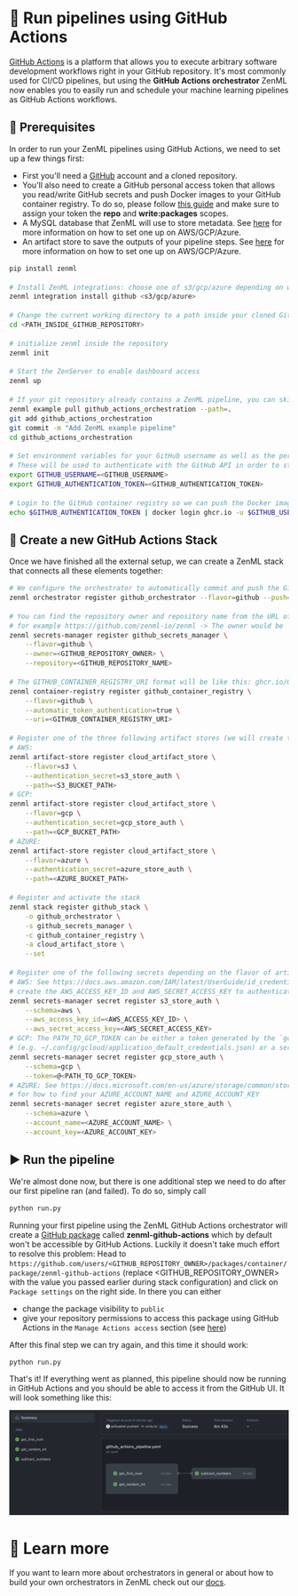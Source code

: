 # 🏃 Run pipelines using GitHub Actions

[GitHub Actions](https://docs.github.com/en/actions) is a platform that allows you to execute
arbitrary software development workflows right in your GitHub repository. It's most commonly used for CI/CD pipelines, but using the **GitHub Actions orchestrator** ZenML now enables you to easily run and schedule 
your machine learning pipelines as GitHub Actions workflows.

## 📄 Prerequisites

In order to run your ZenML pipelines using GitHub Actions, we need to set up a few things first:

* First you'll need a [GitHub](https://github.com) account and a cloned repository.
* You'll also need to create a GitHub personal access token that allows you read/write GitHub secrets and push Docker images to your GitHub container registry. To do so, please follow [this guide](https://docs.github.com/en/authentication/keeping-your-account-and-data-secure/creating-a-personal-access-token) and make sure to assign your token the **repo** and **write:packages** scopes.
* A MySQL database that ZenML will use to store metadata. See [here](../../docs/book/stack-deployment-guide/overview.md) for more information on how to set one up on AWS/GCP/Azure.
* An artifact store to save the outputs of your pipeline steps. See [here](../../docs/book/stack-deployment-guide/overview.md) for more information on how to set one up on AWS/GCP/Azure.

```bash
pip install zenml

# Install ZenML integrations: choose one of s3/gcp/azure depending on where your artifact store is hosted
zenml integration install github <s3/gcp/azure>

# Change the current working directory to a path inside your cloned GitHub repository
cd <PATH_INSIDE_GITHUB_REPOSITORY>

# initialize zenml inside the repository
zenml init

# Start the ZenServer to enable dashboard access
zenml up

# If your git repository already contains a ZenML pipeline, you can skip these next few commands
zenml example pull github_actions_orchestration --path=.
git add github_actions_orchestration
git commit -m "Add ZenML example pipeline"
cd github_actions_orchestration

# Set environment variables for your GitHub username as well as the personal access token that you created earlier.
# These will be used to authenticate with the GitHub API in order to store credentials as GitHub secrets.
export GITHUB_USERNAME=<GITHUB_USERNAME>
export GITHUB_AUTHENTICATION_TOKEN=<GITHUB_AUTHENTICATION_TOKEN>

# Login to the GitHub container registry so we can push the Docker images required to run your ZenML pipeline.
echo $GITHUB_AUTHENTICATION_TOKEN | docker login ghcr.io -u $GITHUB_USERNAME --password-stdin
```

## 🥞 Create a new GitHub Actions Stack

Once we have finished all the external setup, we can create a ZenML stack that 
connects all these elements together:

```bash
# We configure the orchestrator to automatically commit and push the GitHub workflow file. If you want to disable this behavior, simply remove the `--push=true` argument
zenml orchestrator register github_orchestrator --flavor=github --push=true  

# You can find the repository owner and repository name from the URL of your GitHub repository,
# for example https://github.com/zenml-io/zenml -> The owner would be `zenml-io` and the repository name `zenml`
zenml secrets-manager register github_secrets_manager \
    --flavor=github \
    --owner=<GITHUB_REPOSITORY_OWNER> \
    --repository=<GITHUB_REPOSITORY_NAME>

# The GITHUB_CONTAINER_REGISTRY_URI format will be like this: ghcr.io/GITHUB_REPOSITORY_OWNER
zenml container-registry register github_container_registry \
    --flavor=github \
    --automatic_token_authentication=true \
    --uri=<GITHUB_CONTAINER_REGISTRY_URI>

# Register one of the three following artifact stores (we will create the authentication secrets later)
# AWS:
zenml artifact-store register cloud_artifact_store \
    --flavor=s3 \
    --authentication_secret=s3_store_auth \
    --path=<S3_BUCKET_PATH>
# GCP:
zenml artifact-store register cloud_artifact_store \
    --flavor=gcp \
    --authentication_secret=gcp_store_auth \
    --path=<GCP_BUCKET_PATH>
# AZURE:
zenml artifact-store register cloud_artifact_store \
    --flavor=azure \
    --authentication_secret=azure_store_auth \
    --path=<AZURE_BUCKET_PATH>

# Register and activate the stack
zenml stack register github_stack \
    -o github_orchestrator \
    -s github_secrets_manager \
    -c github_container_registry \
    -a cloud_artifact_store \
    --set

# Register one of the following secrets depending on the flavor of artifact store that you've registered:
# AWS: See https://docs.aws.amazon.com/IAM/latest/UserGuide/id_credentials_access-keys.html for how to
# create the AWS_ACCESS_KEY_ID and AWS_SECRET_ACCESS_KEY to authenticate with your S3 bucket
zenml secrets-manager secret register s3_store_auth \
    --schema=aws \
    --aws_access_key_id=<AWS_ACCESS_KEY_ID> \
    --aws_secret_access_key=<AWS_SECRET_ACCESS_KEY>
# GCP: The PATH_TO_GCP_TOKEN can be either a token generated by the `gcloud` CLI utility 
# (e.g. ~/.config/gcloud/application_default_credentials.json) or a service account file
zenml secrets-manager secret register gcp_store_auth \
    --schema=gcp \
    --token=@<PATH_TO_GCP_TOKEN>
# AZURE: See https://docs.microsoft.com/en-us/azure/storage/common/storage-account-keys-manage?tabs=azure-portal
# for how to find your AZURE_ACCOUNT_NAME and AZURE_ACCOUNT_KEY
zenml secrets-manager secret register azure_store_auth \
    --schema=azure \
    --account_name=<AZURE_ACCOUNT_NAME> \
    --account_key=<AZURE_ACCOUNT_KEY>
```

## ▶️ Run the pipeline

We're almost done now, but there is one additional step we need to do after our first pipeline ran (and failed). To do so, simply call

```bash
python run.py
```

Running your first pipeline using the ZenML GitHub Actions orchestrator will create a [GitHub package](https://github.com/features/packages) called **zenml-github-actions** which by default won't be accessible by GitHub Actions.
Luckily it doesn't take much effort to resolve this problem: Head to `https://github.com/users/<GITHUB_REPOSITORY_OWNER>/packages/container/package/zenml-github-actions` (replace <GITHUB_REPOSITORY_OWNER> with the value you passed earlier during stack configuration) and click on `Package settings` on the right side. In there you can either
* change the package visibility to `public`
* give your repository permissions to access this package using GitHub Actions in the `Manage Actions access` section (see [here](https://docs.github.com/en/packages/learn-github-packages/configuring-a-packages-access-control-and-visibility#ensuring-workflow-access-to-your-package))

After this final step we can try again, and this time it should work:

```bash
python run.py
```

That's it! If everything went as planned, this pipeline should now be running in
GitHub Actions and you should be able to access it from the GitHub UI. It will look something like this:

![GitHub Actions UI](assets/github_actions_ui.png)

# 📜 Learn more

If you want to learn more about orchestrators in general or about how to build your own orchestrators in ZenML
check out our [docs](https://docs.zenml.io/component-gallery/orchestrators/orchestrators).
